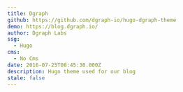 ```yaml
---
title: Dgraph
github: https://github.com/dgraph-io/hugo-dgraph-theme
demo: https://blog.dgraph.io/
author: Dgraph Labs
ssg:
  - Hugo
cms:
  - No Cms
date: 2016-07-25T08:45:30.000Z
description: Hugo theme used for our blog
stale: false
---
```

